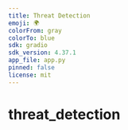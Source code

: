 ```yaml
---
title: Threat Detection
emoji: 🌍
colorFrom: gray
colorTo: blue
sdk: gradio
sdk_version: 4.37.1
app_file: app.py
pinned: false
license: mit
---
```


# threat_detection
